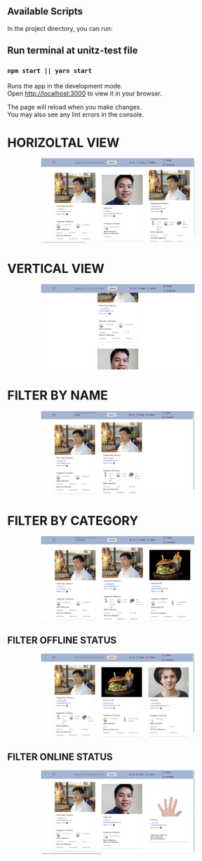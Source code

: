 ## Available Scripts

In the project directory, you can run:

## Run terminal at unitz-test file

### `npm start || yarn start`

Runs the app in the development mode.\
Open [http://localhost:3000](http://localhost:3000) to view it in your browser.

The page will reload when you make changes.\
You may also see any lint errors in the console.

# HORIZOLTAL VIEW

<p align="center">
  <img src="./images/HorizontalView.png" width="350" title="hover text">
  
</p>

# VERTICAL VIEW

<p align="center">
  <img src="./images/VertitalView.png" width="350" title="hover text">
  
</p>

# FILTER BY NAME

<p align="center">
  <img src="./images/FilterByName.png" width="350" title="hover text">
  
</p>

# FILTER BY CATEGORY

<p align="center">
  <img src="./images/FilterByCategory.png" width="350" title="hover text">
  
</p>

## FILTER OFFLINE STATUS

<p align="center">
  <img src="./images/FilterByOfflineStatus.png" width="350" title="hover text">
  
</p>

## FILTER ONLINE STATUS

<p align="center">
  <img src="./images/FilterByOnlineStatus.png" width="350" title="hover text">
  
</p>
